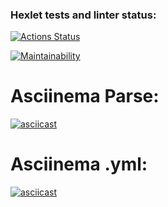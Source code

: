 ### Hexlet tests and linter status:
[![Actions Status](https://github.com/Mihunchik1/fullstack-javascript-project-46/actions/workflows/hexlet-check.yml/badge.svg)](https://github.com/Mihunchik1/fullstack-javascript-project-46/actions)

[![Maintainability](https://api.codeclimate.com/v1/badges/87a0b20c0a4d8c1563f3/maintainability)](https://codeclimate.com/github/Mihunchik1/fullstack-javascript-project-46/maintainability)

# Asciinema Parse:
[![asciicast](https://asciinema.org/a/E9G0Sw0aKZ7LCwlNFBAsLKPWA.svg)](https://asciinema.org/a/E9G0Sw0aKZ7LCwlNFBAsLKPWA)

# Asciinema .yml:
[![asciicast](https://asciinema.org/a/N4Z2XTM5KHUF2idSJVO3ryiFb.svg)](https://asciinema.org/a/N4Z2XTM5KHUF2idSJVO3ryiFb)

